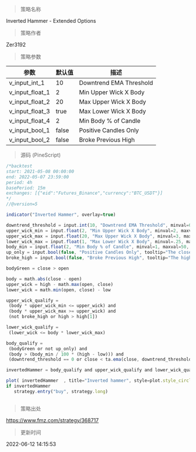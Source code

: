 
> 策略名称

Inverted Hammer - Extended Options

> 策略作者

Zer3192



> 策略参数



|参数|默认值|描述|
|----|----|----|
|v_input_int_1|10|Downtrend EMA Threshold|
|v_input_float_1|2|Min Upper Wick X Body|
|v_input_float_2|20|Max Upper Wick X Body|
|v_input_float_3|true|Max Lower Wick X Body|
|v_input_float_4|2|Min Body % of Candle|
|v_input_bool_1|false|Positive Candles Only|
|v_input_bool_2|false|Broke Previous High|


> 源码 (PineScript)

``` javascript
/*backtest
start: 2021-05-08 00:00:00
end: 2022-05-07 23:59:00
period: 4h
basePeriod: 15m
exchanges: [{"eid":"Futures_Binance","currency":"BTC_USDT"}]
*/
//@version=5

indicator("Inverted Hammer", overlay=true)

downtrend_threshold = input.int(10, "Downtrend EMA Threshold", minval=0, maxval=200, step=1, tooltip="Close must be below this EMA to be considered an inverted hammer in a downtrend")
upper_wick_min = input.float(2, "Min Upper Wick X Body", minval=2, maxval=20, step=1, tooltip="Upper wick must be this multiple of the body size or greater")
upper_wick_max = input.float(20, "Max Upper Wick X Body", minval=3, maxval=100, step=1, tooltip="Upper wick must be this multiple of the body size or less")
lower_wick_max = input.float(1, "Max Lower Wick X Body", minval=.25, maxval=10, step=.25, tooltip="Lower wick must be this multiple of the body size or less")
body_min = input.float(2, "Min Body % of Candle", minval=1, maxval=50, step=1, tooltip="Body must be at least this percent of the total candle range (high - low)")
up_only = input.bool(false, "Positive Candles Only", tooltip="The close must be higher than the previous close")
broke_high = input.bool(false, "Broke Previous High", tooltip="The high must be higher than the previous high")

bodyGreen = close > open

body = math.abs(close - open)
upper_wick = high - math.max(open, close)
lower_wick = math.min(open, close) - low

upper_wick_qualify =
 (body * upper_wick_min <= upper_wick) and
 (body * upper_wick_max >= upper_wick) and
 (not broke_high or high > high[1])

lower_wick_qualify =
 (lower_wick <= body * lower_wick_max)

body_qualify =
 (bodyGreen or not up_only) and
 (body > (body_min / 100 * (high - low))) and
 (downtrend_threshold == 0 or close < ta.ema(close, downtrend_threshold))

invertedHammer = body_qualify and upper_wick_qualify and lower_wick_qualify ? low : na

plot( invertedHammer  , title="Inverted hammer", style=plot.style_circles, linewidth=12,color=color.yellow)
if invertedHammer
   strategy.entry("buy", strategy.long)



```

> 策略出处

https://www.fmz.com/strategy/368717

> 更新时间

2022-06-12 14:15:53
